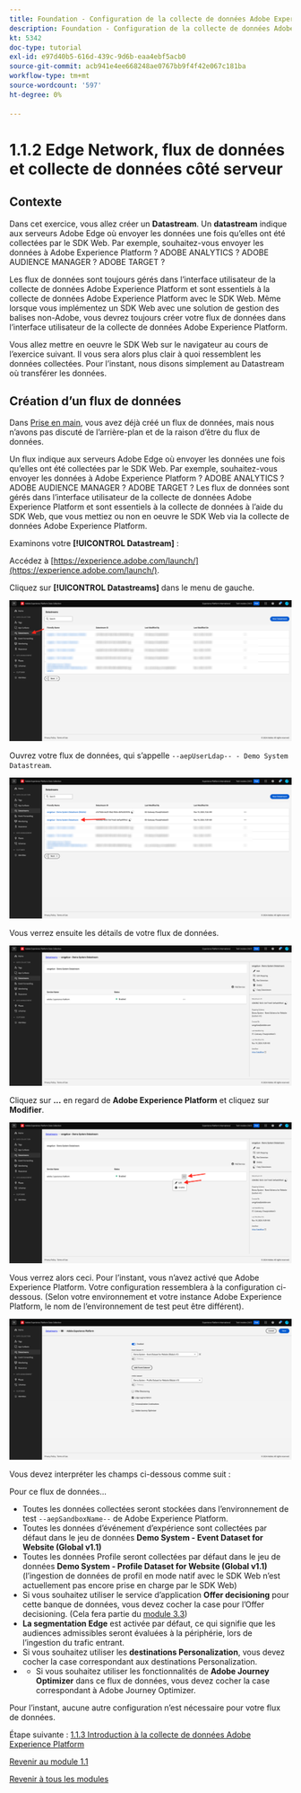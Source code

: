 ```yaml
---
title: Foundation - Configuration de la collecte de données Adobe Experience Platform et de l’extension du SDK Web - Edge Network, flux de données et collecte de données côté serveur
description: Foundation - Configuration de la collecte de données Adobe Experience Platform et de l’extension du SDK Web - Edge Network, flux de données et collecte de données côté serveur
kt: 5342
doc-type: tutorial
exl-id: e97d40b5-616d-439c-9d6b-eaa4ebf5acb0
source-git-commit: acb941e4ee668248ae0767bb9f4f42e067c181ba
workflow-type: tm+mt
source-wordcount: '597'
ht-degree: 0%

---
```


# 1.1.2 Edge Network, flux de données et collecte de données côté serveur

## Contexte

Dans cet exercice, vous allez créer un **Datastream**. Un **datastream** indique aux serveurs Adobe Edge où envoyer les données une fois qu’elles ont été collectées par le SDK Web. Par exemple, souhaitez-vous envoyer les données à Adobe Experience Platform ? ADOBE ANALYTICS ? ADOBE AUDIENCE MANAGER ? ADOBE TARGET ?

Les flux de données sont toujours gérés dans l’interface utilisateur de la collecte de données Adobe Experience Platform et sont essentiels à la collecte de données Adobe Experience Platform avec le SDK Web. Même lorsque vous implémentez un SDK Web avec une solution de gestion des balises non-Adobe, vous devrez toujours créer votre flux de données dans l’interface utilisateur de la collecte de données Adobe Experience Platform.

Vous allez mettre en oeuvre le SDK Web sur le navigateur au cours de l’exercice suivant. Il vous sera alors plus clair à quoi ressemblent les données collectées. Pour l’instant, nous disons simplement au Datastream où transférer les données.

## Création d’un flux de données

Dans [Prise en main](./../../../modules/gettingstarted/gettingstarted/ex2.md), vous avez déjà créé un flux de données, mais nous n’avons pas discuté de l’arrière-plan et de la raison d’être du flux de données.

Un flux indique aux serveurs Adobe Edge où envoyer les données une fois qu’elles ont été collectées par le SDK Web. Par exemple, souhaitez-vous envoyer les données à Adobe Experience Platform ? ADOBE ANALYTICS ? ADOBE AUDIENCE MANAGER ? ADOBE TARGET ? Les flux de données sont gérés dans l’interface utilisateur de la collecte de données Adobe Experience Platform et sont essentiels à la collecte de données à l’aide du SDK Web, que vous mettiez ou non en oeuvre le SDK Web via la collecte de données Adobe Experience Platform.

Examinons votre **[!UICONTROL Datastream]** :

Accédez à [https://experience.adobe.com/launch/](https://experience.adobe.com/launch/).

Cliquez sur **[!UICONTROL Datastreams]** dans le menu de gauche.

![Cliquez sur l’icône Datastream dans le volet de navigation de gauche](./images/edgeconfig1.png)

Ouvrez votre flux de données, qui s’appelle `--aepUserLdap-- - Demo System Datastream`.

![Nommez le flux de données et enregistrez](./images/edgeconfig2.png)

Vous verrez ensuite les détails de votre flux de données.

![Nommez le flux de données et enregistrez](./images/edgecfg1.png)

Cliquez sur **...** en regard de **Adobe Experience Platform** et cliquez sur **Modifier**.

![Nommez le flux de données et enregistrez](./images/edgecfg1a.png)

Vous verrez alors ceci. Pour l’instant, vous n’avez activé que Adobe Experience Platform. Votre configuration ressemblera à la configuration ci-dessous. (Selon votre environnement et votre instance Adobe Experience Platform, le nom de l’environnement de test peut être différent).

![Nommez le flux de données et enregistrez](./images/edgecfg2.png)

Vous devez interpréter les champs ci-dessous comme suit :

Pour ce flux de données...

- Toutes les données collectées seront stockées dans l’environnement de test `--aepSandboxName--` de Adobe Experience Platform.
- Toutes les données d’événement d’expérience sont collectées par défaut dans le jeu de données **Demo System - Event Dataset for Website (Global v1.1)**
- Toutes les données Profile seront collectées par défaut dans le jeu de données **Demo System - Profile Dataset for Website (Global v1.1)** (l’ingestion de données de profil en mode natif avec le SDK Web n’est actuellement pas encore prise en charge par le SDK Web)
- Si vous souhaitez utiliser le service d’application **Offer decisioning** pour cette banque de données, vous devez cocher la case pour l’Offer decisioning. (Cela fera partie du [module 3.3](./../../../modules/ajo-b2c/module3.3/offer-decisioning.md))
- **La segmentation Edge** est activée par défaut, ce qui signifie que les audiences admissibles seront évaluées à la périphérie, lors de l’ingestion du trafic entrant.
- Si vous souhaitez utiliser les **destinations Personalization**, vous devez cocher la case correspondant aux destinations Personalization.
- 
   - Si vous souhaitez utiliser les fonctionnalités de **Adobe Journey Optimizer** dans ce flux de données, vous devez cocher la case correspondant à Adobe Journey Optimizer.


Pour l’instant, aucune autre configuration n’est nécessaire pour votre flux de données.

Étape suivante : [1.1.3 Introduction à la collecte de données Adobe Experience Platform](./ex3.md)

[Revenir au module 1.1](./data-ingestion-launch-web-sdk.md)

[Revenir à tous les modules](./../../../overview.md)
